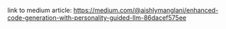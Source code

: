 link to medium article: https://medium.com/@aishlymanglani/enhanced-code-generation-with-personality-guided-llm-86dacef575ee
